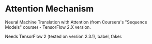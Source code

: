 # Attention Mechanism
Neural Machine Translation with Attention (from Coursera's "Sequence Models" course) - TensorFlow 2.X version.

Needs TensorFlow 2 (tested on version 2.3.1), babel, faker.
